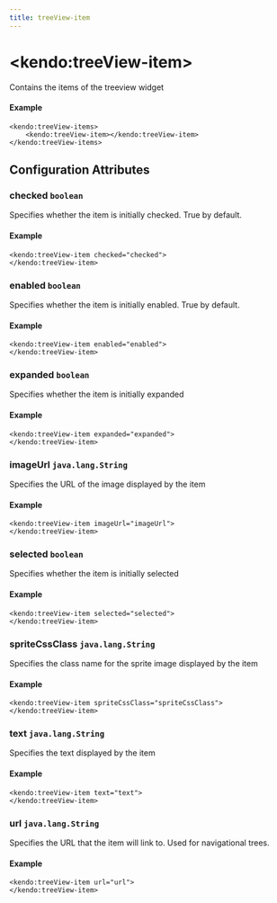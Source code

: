 ```yaml
---
title: treeView-item
---
```


# \<kendo:treeView-item\>

Contains the items of the treeview widget

#### Example
    <kendo:treeView-items>
        <kendo:treeView-item></kendo:treeView-item>
    </kendo:treeView-items>

## Configuration Attributes

### checked `boolean`

Specifies whether the item is initially checked. True by default.

#### Example
    <kendo:treeView-item checked="checked">
    </kendo:treeView-item>

### enabled `boolean`

Specifies whether the item is initially enabled. True by default.

#### Example
    <kendo:treeView-item enabled="enabled">
    </kendo:treeView-item>

### expanded `boolean`

Specifies whether the item is initially expanded

#### Example
    <kendo:treeView-item expanded="expanded">
    </kendo:treeView-item>

### imageUrl `java.lang.String`

Specifies the URL of the image displayed by the item

#### Example
    <kendo:treeView-item imageUrl="imageUrl">
    </kendo:treeView-item>

### selected `boolean`

Specifies whether the item is initially selected

#### Example
    <kendo:treeView-item selected="selected">
    </kendo:treeView-item>

### spriteCssClass `java.lang.String`

Specifies the class name for the sprite image displayed by the item

#### Example
    <kendo:treeView-item spriteCssClass="spriteCssClass">
    </kendo:treeView-item>

### text `java.lang.String`

Specifies the text displayed by the item

#### Example
    <kendo:treeView-item text="text">
    </kendo:treeView-item>

### url `java.lang.String`

Specifies the URL that the item will link to. Used for navigational trees.

#### Example
    <kendo:treeView-item url="url">
    </kendo:treeView-item>

